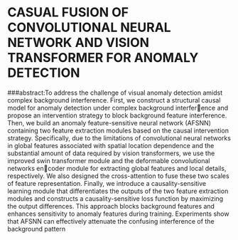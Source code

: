 # CASUAL FUSION OF CONVOLUTIONAL NEURAL NETWORK AND VISION TRANSFORMER FOR ANOMALY DETECTION

###abstract:To address the challenge of visual anomaly detection amidst complex background interference. First, we construct a structural causal
model for anomaly detection under complex background interference and propose an intervention strategy to block background feature interference. Then, we build an anomaly feature-sensitive neural network (AFSNN) containing two feature extraction modules
based on the causal intervention strategy. Specifically, due to the
limitations of convolutional neural networks in global features associated with spatial location dependence and the substantial amount
of data required by vision transformers, we use the improved swin
transformer module and the deformable convolutional networks encoder module for extracting global features and local details, respectively. We also designed the cross-attention to fuse these two scales
of feature representation. Finally, we introduce a causality-sensitive
learning module that differentiates the outputs of the two feature extraction modules and constructs a causality-sensitive loss function
by maximizing the output differences. This approach blocks background features and enhances sensitivity to anomaly features during
training. Experiments show that AFSNN can effectively attenuate
the confusing interference of the background pattern
